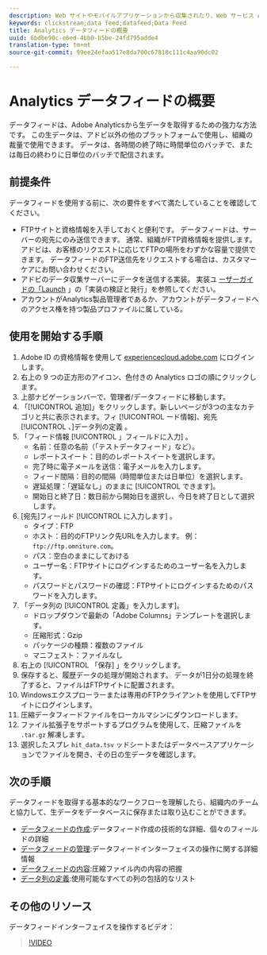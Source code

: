```yaml
---
description: Web サイトやモバイルアプリケーションから収集されたり、Web サービス API またはデータソースを使用してアップロードされたデータは処理されて、アドビの Data Warehouse に格納されます。この生のクリックストリームデータは、Adobe Analytics で使用されるデータセットとして形成されています。
keywords: clickstream;data feed;datafeed;Data Feed
title: Analytics データフィードの概要
uuid: 6bdbe90c-e6ed-4bb0-b5be-24fd795adde4
translation-type: tm+mt
source-git-commit: 99ee24efaa517e8da700c67818c111c4aa90dc02

---
```



# Analytics データフィードの概要

データフィードは、Adobe Analyticsから生データを取得するための強力な方法です。 この生データは、アドビ以外の他のプラットフォームで使用し、組織の裁量で使用できます。 データは、各時間の終了時に時間単位のバッチで、または毎日の終わりに日単位のバッチで配信されます。

## 前提条件

データフィードを使用する前に、次の要件をすべて満たしていることを確認してください。

* FTPサイトと資格情報を入手しておくと便利です。 データフィードは、サーバーの宛先にのみ送信できます。 通常、組織がFTP資格情報を提供します。 アドビは、お客様のリクエストに応じてFTPの場所をわずかな容量で提供できます。 データフィードのFTP送信先をリクエストする場合は、カスタマーケアにお問い合わせください。
* アドビのデータ収集サーバーにデータを送信する実装。 実装ユ [ーザーガイドの「Launch](../../implement/implement-with-launch/validate-publish-prod.md) 」の「実装の検証と発行」を参照してください。
* アカウントがAnalytics製品管理者であるか、アカウントがデータフィードへのアクセス権を持つ製品プロファイルに属している。

## 使用を開始する手順

1. Adobe ID の資格情報を使用して [experiencecloud.adobe.com](https://experiencecloud.adobe.com) にログインします。
2. 右上の 9 つの正方形のアイコン、色付きの Analytics ロゴの順にクリックします。
3. 上部ナビゲーションバーで、管理者/データフィードに移動します。
4. 「[!UICONTROL 追加]」をクリックします。新しいページが3つの主なカテゴリと共に表示されます。フィ [!UICONTROL ード情報]、宛先 [!UICONTROL 、]データ列の定義 。
5. 「フィード情報 [!UICONTROL 」フィールドに入力] 。
   * 名前：任意の名前（「テストデータフィード」など）。
   * レポートスイート：目的のレポートスイートを選択します。
   * 完了時に電子メールを送信：電子メールを入力します。
   * フィード間隔：目的の間隔（時間単位または日単位）を選択します。
   * 遅延処理：「遅延なし」のままに [!UICONTROL できます]。
   * 開始日と終了日：数日前から開始日を選択し、今日を終了日として選択します。
6. [宛先]フィールド [!UICONTROL に入力します] 。
   * タイプ：FTP
   * ホスト：目的のFTPリンク先URLを入力します。 例：`ftp://ftp.omniture.com`。
   * パス：空白のままにしておける
   * ユーザー名：FTPサイトにログインするためのユーザー名を入力します。
   * パスワードとパスワードの確認：FTPサイトにログインするためのパスワードを入力します。
7. 「データ列の [!UICONTROL 定義」を入力します]。
   * ドロップダウンで最新の「Adobe Columns」テンプレートを選択します。
   * 圧縮形式：Gzip
   * パッケージの種類：複数のファイル
   * マニフェスト：ファイルなし
8. 右上の [!UICONTROL 「保存] 」をクリックします。
9. 保存すると、履歴データの処理が開始されます。 データが1日分の処理を終了すると、ファイルはFTPサイトに配置されます。
10. Windowsエクスプローラーまたは専用のFTPクライアントを使用してFTPサイトにログインします。
11. 圧縮データフィードファイルをローカルマシンにダウンロードします。
12. ファイル拡張子をサポートするプログラムを使用して、圧縮ファイルを `.tar.gz` 解凍します。
13. 選択したスプレ `hit_data.tsv` ッドシートまたはデータベースアプリケーションでファイルを開き、その日の生データを確認します。

## 次の手順

データフィードを取得する基本的なワークフローを理解したら、組織内のチームと協力して、生データをデータベースに保存または取り込むことができます。

* [データフィードの作成](create-feed.md):データフィード作成の技術的な詳細、個々のフィールドの詳細
* [データフィードの管理](df-manage-feeds.md):データフィードインターフェイスの操作に関する詳細情報
* [データフィードの内容](c-df-contents/datafeeds-contents.md):圧縮ファイル内の内容の把握
* [データ列の定義](c-df-contents/datafeeds-reference.md):使用可能なすべての列の包括的なリスト

## その他のリソース

データフィードインターフェイスを操作するビデオ：

> [!VIDEO](https://www.youtube.com/watch?v=m_fb--gNtR4)
